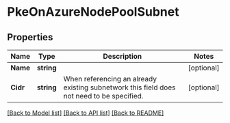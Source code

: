 # PkeOnAzureNodePoolSubnet

## Properties

Name | Type | Description | Notes
------------ | ------------- | ------------- | -------------
**Name** | **string** |  | [optional] 
**Cidr** | **string** | When referencing an already existing subnetwork this field does not need to be specified. | [optional] 

[[Back to Model list]](../README.md#documentation-for-models) [[Back to API list]](../README.md#documentation-for-api-endpoints) [[Back to README]](../README.md)


